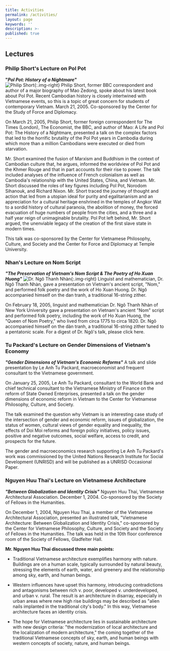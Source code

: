 ```yaml
---
title: Activities
permalink: /activities/
layout: page
keywords: ''
description: >- 
published: true
---
```

## Lectures 

### Philip Short's Lecture on Pol Pot<br>
**"_Pol Pot: History of a Nightmare_"**<br>
![Philip Short]({{site.baseurl}}/media/Short2_000.jpg){:.img-right}
Philip Short, former BBC correspondent and author of a major biography of Mao Zedong, spoke about his latest book about Pol Pot. Recent Cambodian history is closely intertwined with Vietnamese events, so this is a topic of great concern for students of contemporary Vietnam. March 21, 2005. Co-sponsored by the Center for the Study of Force and Diplomacy.

On March 21, 2005, Philip Short, former foreign correspondent for The Times (London), The Economist, the BBC, and author of Mao: A Life and Pol Pot: The History of a Nightmare, presented a talk on the complex factors that led to the horrific brutality of the Pol Pot years in Cambodia during which more than a million Cambodians were executed or died from starvation.

Mr. Short examined the fusion of Marxism and Buddhism in the context of Cambodian culture that, he argues, informed the worldview of Pol Pot and the Khmer Rouge and that in part accounts for their rise to power. The talk included analyses of the influence of French colonialism as well as Cambodia's relationship with the United States, China, and Vietnam. Mr. Short discussed the roles of key figures including Pol Pot, Norodom Sihanouk, and Richard Nixon. Mr. Short traced the journey of thought and action that led from a utopian ideal for purity and egalitarianism and an appreciation for a cultural heritage enshrined in the temples of Angkor Wat to a sordid history of cultural paranoia, the abolition of money, the forced evacuation of huge numbers of people from the cities, and a three and a half year reign of unimaginable brutality. Pol Pot left behind, Mr. Short argued, the unenviable legacy of the creation of the first slave state in modern times.

This talk was co-sponsored by the Center for Vietnamese Philosophy, Culture, and Society and the Center for Force and Diplomacy at Temple University.

### Nhan's Lecture on Nom Script
**_"The Preservation of Vietnam's Nom Script & The Poetry of Ho Xuan Huong"_**
![Dr. Ngô Thanh Nhàn]({{site.baseurl}}/media/Preservation_Ngo3.jpg){:.img-right}
Linguist and mathematician, Dr. Ngô Thanh Nhàn, gave a presentation on Vietnam's ancient script, "Nom," and performed folk poetry and the work of Ho Xuan Huong. Dr. Ngô accompanied himself on the dan tranh, a traditional 16-string zither.

On February 18, 2005, linguist and mathematician Dr. Ngô Thanh Nhàn of New York University gave a presentation on Vietnam's ancient "Nom" script and performed folk poetry, including the work of Ho Xuan Huong, the "Queen of Nom Poetry," who lived from circa 1775 to circa 1820. Dr. Ngô accompanied himself on the dàn tranh, a traditional 16-string zither tuned to a pentatonic scale. For a digest of Dr. Ngô's talk, please click here.

### Tu Packard's Lecture on Gender Dimensions of Vietnam's Economy
**_"Gender Dimensions of Vietnam's Economic Reforms"_**
A talk and slide presentation by Le Anh Tu Packard, macroeconomist and frequent consultant to the Vietnamese government.

On January 25, 2005, Le Anh Tu Packard, consultant to the World Bank and chief technical consultant to the Vietnamese Ministry of Finance on the reform of State Owned Enterprises, presented a talk on the gender dimensions of economic reform in Vietnam to the Center for Vietnamese Philosophy, Culture, and Society.

The talk examined the question why Vietnam is an interesting case study of the intersection of gender and economic reform, issues of globalization, the status of women, cultural views of gender equality and inequality, the effects of Doi Moi reforms and foreign policy initiatives, policy issues, positive and negative outcomes, social welfare, access to credit, and prospects for the future.

The gender and macroeconomics research supporting Le Anh Tu Packard's work was commissioned by the United Nations Research Institute for Social Development (UNRISD) and will be published as a UNRISD Occasional Paper.

### Nguyen Huu Thai's Lecture on Vietnamese Architecture
**_"Between Globalization and Identity Crisis"_**
Nguyen Huu Thai, Vietnamese Architectural Association. December 1, 2004. Co-sponsored by the Society of Fellows in the Humanities. 

On December 1, 2004, Nguyen Huu Thai, a member of the Vietnamese Architectural Association, presented an illustrated talk, "Vietnamese Architecture: Between Globalization and Identity Crisis," co-sponsored by the Center for Vietnamese Philosophy, Culture, and Society and the Society of Fellows in the Humanities. The talk was held in the 10th floor conference room of the Society of Fellows, Gladfelter Hall.

**Mr. Nguyen Huu Thai discussed three main points:**
- Traditional Vietnamese architecture exemplifies harmony with nature. Buildings are on a human scale, typically surrounded by natural beauty, stressing the elements of earth, water, and greenery and the relationship among sky, earth, and human beings.

- Western influences have upset this harmony, introducing contradictions and antagonisms between rich v. poor, developed v. underdeveloped, and urban v. rural. The result is an architecture in disarray, especially in urban areas where new high rise buildings may be described as "alien nails implanted in the traditional city's body." In this way, Vietnamese architecture faces an identity crisis.

- The hope for Vietnamese architecture lies in sustainable architecture with new design criteria: "the modernization of local architecture and the localization of modern architecture," the coming together of the traditional Vietnamese concepts of sky, earth, and human beings with western concepts of society, nature, and human beings.

